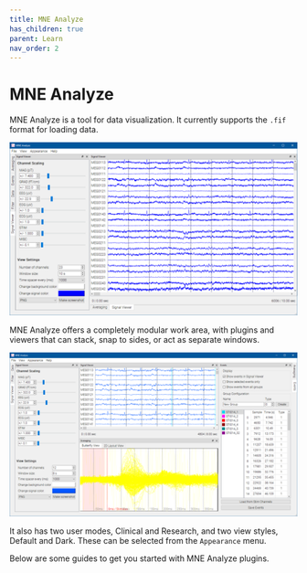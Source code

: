 ```yaml
---
title: MNE Analyze
has_children: true
parent: Learn
nav_order: 2
---
```

# MNE Analyze

MNE Analyze is a tool for data visualization. It currently supports the `.fif` format for loading data.

![](../../images/analyze/mne_an_1.png)

MNE Analyze offers a completely modular work area, with plugins and viewers that can stack, snap to sides, or act as separate windows.

![](../../images/analyze/mne_an_2.png)

It also has two user modes, Clinical and Research, and two view styles, Default and Dark. These can be selected from the `Appearance` menu.

Below are some guides to get you started with MNE Analyze plugins.
